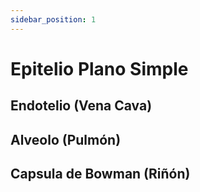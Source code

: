 ```yaml
---
sidebar_position: 1
---
```


# Epitelio Plano Simple

## Endotelio (Vena Cava)

## Alveolo (Pulmón)

## Capsula de Bowman (Riñón)



